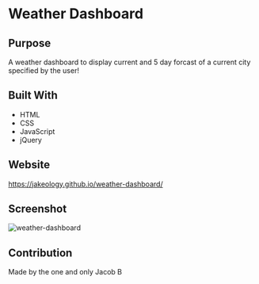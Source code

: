 # Weather Dashboard

## Purpose
A weather dashboard to display current and 5 day forcast of a current city specified by the user!

## Built With
* HTML
* CSS
* JavaScript
* jQuery

## Website
https://jakeology.github.io/weather-dashboard/

## Screenshot
![weather-dashboard](https://user-images.githubusercontent.com/48842814/135507037-48ba0730-8c86-4129-8a7f-3e9edfb621fd.png)

## Contribution
Made by the one and only Jacob B
